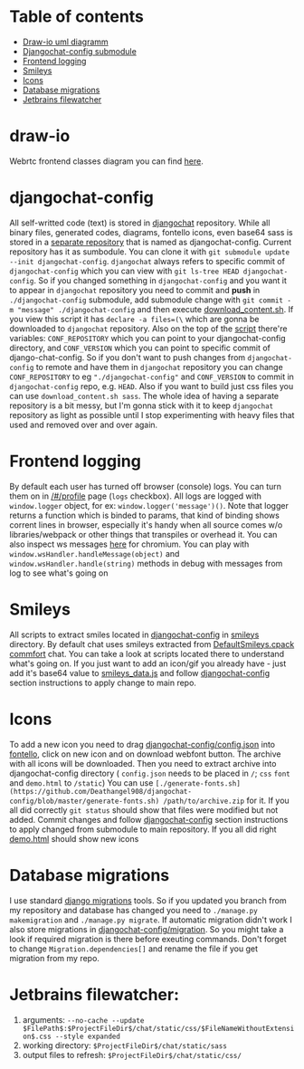 Table of contents
=================
  * [Draw-io uml diagramm](#draw-io)
  * [Djangochat-config submodule](#djangochat-config)
  * [Frontend logging](#frontend-logging)
  * [Smileys](#smileys)
  * [Icons](#icons)
  * [Database migrations](#database-migrations)
  * [Jetbrains filewatcher](#jetbrains-filewatcher)

draw-io
=======
Webrtc frontend classes diagram you can find [here](https://www.draw.io/?lightbox=1&highlight=0000ff&edit=_blank&layers=1&nav=1&title=draw.io-uml_diagram.xml#Uhttps%3A%2F%2Fraw.githubusercontent.com%2FDeathangel908%2Fdjangochat-config%2Fmaster%2Fdraw.io-uml_diagram.xml).

djangochat-config
=================
All self-writted code (text) is stored in [djangochat](/README.md) repository. While all binary files, generated codes, diagrams, fontello icons, even base64 sass is stored in a [separate repository](https://github.com/Deathangel908/djangochat-config) that is named as djangochat-config. Current repository has it as sumbodule. You can clone it with `git submodule update --init djangochat-config`. `djangochat` always refers to specific commit of `djangochat-config` which you can view with `git ls-tree HEAD djangochat-config`. So if you changed something in `djangochat-config` and you want it to appear in `djangochat` repository you need to commit and **push** in `./djangochat-config` submodule, add submodule change with `git commit -m "message" ./djangochat-config` and then execute [download_content.sh](download_content.sh). If you view this script it has `declare -a files=(\` which are gonna be downloaded to `djangochat` repository. Also on the top of the [script](download_content.sh) there're variables: `CONF_REPOSITORY` which you can point to your djangochat-config directory,  and `CONF_VERSION` which you can point to specific commit of django-chat-config. So if you don't want to push changes from `djangochat-config` to remote and have them in `djangochat` repository you can change `CONF_REPOSITORY` to eg `"./djangochat-config"` and `CONF_VERSION` to commit in `djangochat-config` repo, e.g. `HEAD`. Also if you want to build just css files you can use `download_content.sh sass`.  The whole idea of having a separate repository is a bit messy, but I'm gonna stick with it to keep `djangochat` repository as light as possible until I stop experimenting with heavy files that used and removed over and over again.


Frontend logging
=================
By default each user has turned off browser (console) logs. You can turn them on in [/#/profile](https://localhost:8000/#/profile) page (`logs` checkbox). All logs are logged with `window.logger` object, for ex: `window.logger('message')()`. Note that logger returns a function which is binded to params, that kind of binding shows corrent lines in browser, especially it's handy when all source comes w/o libraries/webpack or other things that transpiles or overhead it. You can also inspect ws messages [here](https://github.com/Deathangel908/djangochat-config/blob/master/ws_messages.jpeg?raw=true) for chromium. You can play with `window.wsHandler.handleMessage(object)` and `window.wsHandler.handle(string)` methods in debug with messages from log to see what's going on

Smileys
=======
All scripts to extract smiles located in [djangochat-config](https://github.com/Deathangel908/djangochat-config) in [smileys](https://github.com/Deathangel908/djangochat-config/tree/master/smileys) directory. By default chat uses smileys extracted from  [DefaultSmileys.cpack](https://github.com/Deathangel908/djangochat-config/blob/master/smileys/DefaultSmilies.cfpack) [commfort](http://www.commfort.com/en/) chat.
You can take a look at scripts located there to understand what's going on. If you just want to add an icon/gif you already have - just add it's base64 value to [smileys_data.js](https://github.com/Deathangel908/djangochat-config/blob/master/static/js/smileys_data.js) and follow [djangochat-config](#djangochat-config) section instructions to apply change to main repo.

Icons
=====
To add a new icon you need to drag [djangochat-config/config.json](https://github.com/Deathangel908/djangochat-config/blob/master/config.json) into [fontello](http://fontello.com), click on new icon and on download webfont button. The archive with all icons will be downloaded. Then you need to extract archive into djangochat-config directory ( `config.json` needs to be placed in `/`; `css` `font` and `demo.html` to `/static`) You can use `[./generate-fonts.sh](https://github.com/Deathangel908/djangochat-config/blob/master/generate-fonts.sh) /path/to/archive.zip` for it. If you all did correctly `git status` should show that files were modified but not added. Commit changes and follow [djangochat-config](#djangochat-config) section instructions to apply changed from submodule to main repository. If you all did right [demo.html](https://127.0.0.1:8000/static/demo.html) should show new icons

Database migrations
===================
I use standard [django migrations](https://docs.djangoproject.com/en/1.11/topics/migrations/) tools. So if you updated you branch from my repository and database has changed you need to `./manage.py makemigration` and  `./manage.py migrate`. If automatic migration didn't work I also store migrations in [djangochat-config/migration](https://github.com/Deathangel908/djangochat-config/tree/master/migrations).  So you might take a look if required migration is there before exeuting commands. Don't forget to change `Migration.dependencies[]` and rename the file if you get migration from my repo.
 
Jetbrains filewatcher:
=====================
 1. arguments: `--no-cache --update $FilePath$:$ProjectFileDir$/chat/static/css/$FileNameWithoutExtension$.css --style expanded`
 2. working directory: `$ProjectFileDir$/chat/static/sass`
 3. output files to refresh: `$ProjectFileDir$/chat/static/css/`